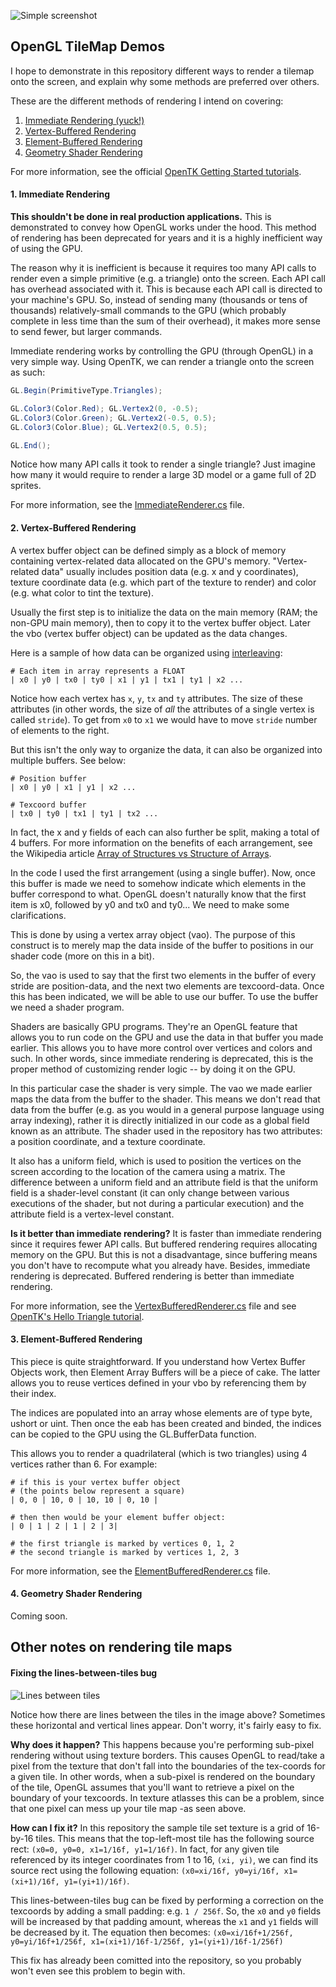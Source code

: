 ﻿![Simple screenshot](Screenshots/Simple.png?raw=true)

## OpenGL TileMap Demos

I hope to demonstrate in this repository different ways to render a tilemap onto the screen,
and explain why some methods are preferred over others.

These are the different methods of rendering I intend on covering:
1. [Immediate Rendering (yuck!)](#1-immediate-rendering)
2. [Vertex-Buffered Rendering](#2-vertex-buffered-rendering)
3. [Element-Buffered Rendering](#3-element-buffered-rendering)
4. [Geometry Shader Rendering](#4-geometry-shader-rendering)

For more information, see the official [OpenTK Getting Started tutorials](https://opentk.net/learn).

#### 1. Immediate Rendering
**This shouldn't be done in real production applications.** This is demonstrated to convey how OpenGL works under the hood. This method of rendering has been deprecated for years and it is a highly inefficient way of using the GPU.

The reason why it is inefficient is because it requires too many API calls to render even a simple primitive (e.g. a triangle) onto the screen. Each API call has overhead associated with it. This is because each API call is directed to your machine's GPU. So, instead of sending many (thousands or tens of thousands) relatively-small commands to the GPU (which probably complete in less time than the sum of their overhead), it makes more sense to send fewer, but larger commands.

Immediate rendering works by controlling the GPU (through OpenGL) in a very simple way. Using OpenTK, we can render a triangle onto the screen as such:
```C#
GL.Begin(PrimitiveType.Triangles);

GL.Color3(Color.Red); GL.Vertex2(0, -0.5);
GL.Color3(Color.Green); GL.Vertex2(-0.5, 0.5);
GL.Color3(Color.Blue); GL.Vertex2(0.5, 0.5);

GL.End();
```

Notice how many API calls it took to render a single triangle? Just imagine how many it would require to render a large 3D model or a game full of 2D sprites.

For more information, see the [ImmediateRenderer.cs](Renderers/ImmediateRenderer.cs) file.

#### 2. Vertex-Buffered Rendering
A vertex buffer object can be defined simply as a block of memory containing vertex-related data allocated on the GPU's memory. "Vertex-related data" usually includes position data (e.g. x and y coordinates), texture coordinate data (e.g. which part of the texture to render) and color (e.g. what color to tint the texture).

Usually the first step is to initialize the data on the main memory (RAM; the non-GPU main memory), then to copy it to the vertex buffer object. Later the vbo (vertex buffer object) can be updated as the data changes.

Here is a sample of how data can be organized using [interleaving](https://en.wikipedia.org/wiki/Interleaving_(data)):

```
# Each item in array represents a FLOAT
| x0 | y0 | tx0 | ty0 | x1 | y1 | tx1 | ty1 | x2 ...
```

Notice how each vertex has `x`, `y`, `tx` and `ty` attributes. The size of these attributes (in other words, the size of *all* the attributes of a single vertex is called `stride`). To get from `x0` to `x1` we would have to move `stride` number of elements to the right.

But this isn't the only way to organize the data, it can also be organized into multiple buffers. See below:

```
# Position buffer
| x0 | y0 | x1 | y1 | x2 ...

# Texcoord buffer
| tx0 | ty0 | tx1 | ty1 | tx2 ...
```

In fact, the x and y fields of each can also further be split, making a total of 4 buffers. For more information on the benefits of each arrangement, see the Wikipedia article [Array of Structures vs Structure of Arrays](https://en.wikipedia.org/wiki/AoS_and_SoA).

In the code I used the first arrangement (using a single buffer). Now, once this buffer is made we need to somehow indicate which elements in the buffer correspond to what. OpenGL doesn't naturally know that the first item is x0, followed by y0 and tx0 and ty0... We need to make some clarifications.

This is done by using a vertex array object (vao). The purpose of this construct is to merely map the data inside of the buffer to positions in our shader code (more on this in a bit).

So, the vao is used to say that the first two elements in the buffer of every stride are position-data, and the next two elements are texcoord-data. Once this has been indicated, we will be able to use our buffer. To use the buffer we need a shader program.

Shaders are basically GPU programs. They're an OpenGL feature that allows you to run code on the GPU and use the data in that buffer you made earlier. This allows you to have more control over vertices and colors and such. In other words, since immediate rendering is deprecated, this is the proper method of customizing render logic -- by doing it on the GPU.

In this particular case the shader is very simple. The vao we made earlier maps the data from the buffer to the shader. This means we don't read that data from the buffer (e.g. as you would in a general purpose language using array indexing), rather it is directly initialized in our code as a global field known as an attribute. The shader used in the repository has two attributes: a position coordinate, and a texture coordinate.

It also has a uniform field, which is used to position the vertices on the screen according to the location of the camera using a matrix. The difference between a uniform field and an attribute field is that the uniform field is a shader-level constant (it can only change between various executions of the shader, but not during a particular execution) and the attribute field is a vertex-level constant.

**Is it better than immediate rendering?** It is faster than immediate rendering since it requires fewer API calls. But buffered rendering requires allocating memory on the GPU. But this is not a disadvantage, since buffering means you don't have to recompute what you already have. Besides, immediate rendering is deprecated. Buffered rendering is better than immediate rendering.

For more information, see the [VertexBufferedRenderer.cs](Renderers/VertexBufferedRenderer.cs) file and see [OpenTK's Hello Triangle tutorial](https://opentk.net/learn/chapter1/2-hello-triangle.html).

#### 3. Element-Buffered Rendering
This piece is quite straightforward. If you understand how Vertex Buffer Objects work, then Element Array Buffers will be a piece of cake. The latter allows you to reuse vertices defined in your vbo by referencing them by their index.

The indices are populated into an array whose elements are of type byte, ushort or uint. Then once the eab has been created and binded, the indices can be copied to the GPU using the GL.BufferData function.

This allows you to render a quadrilateral (which is two triangles) using 4 vertices rather than 6. For example:

```
# if this is your vertex buffer object
# (the points below represent a square)
| 0, 0 | 10, 0 | 10, 10 | 0, 10 |

# then then would be your element buffer object:
| 0 | 1 | 2 | 1 | 2 | 3|

# the first triangle is marked by vertices 0, 1, 2
# the second triangle is marked by vertices 1, 2, 3
```

For more information, see the [ElementBufferedRenderer.cs](Renderers/ElementBufferedRenderer.cs) file.

#### 4. Geometry Shader Rendering
Coming soon.

## Other notes on rendering tile maps

#### Fixing the lines-between-tiles bug
![Lines between tiles](Screenshots/LinesBetweenTiles.png?raw=true)

Notice how there are lines between the tiles in the image above? Sometimes these horizontal and vertical lines appear. Don't worry, it's fairly easy to fix.

**Why does it happen?** This happens because you're performing sub-pixel rendering without using texture borders. This causes OpenGL to read/take a pixel from the texture that don't fall into the boundaries of the tex-coords for a given tile. In other words, when a sub-pixel is rendered on the boundary of the tile, OpenGL assumes that you'll want to retrieve a pixel on the boundary of your texcoords. In texture atlasses this can be a problem, since that one pixel can mess up your tile map -as seen above.

**How can I fix it?** In this repository the sample tile set texture is a grid of 16-by-16 tiles. This means that the top-left-most tile has the following source rect: `(x0=0, y0=0, x1=1/16f, y1=1/16f)`. In fact, for any given tile referenced by its integer coordinates from 1 to 16, `(xi, yi)`, we can find its source rect using the following equation: `(x0=xi/16f, y0=yi/16f, x1=(xi+1)/16f, y1=(yi+1)/16f)`.

This lines-between-tiles bug can be fixed by performing a correction on the texcoords by adding a small padding: e.g. `1 / 256f`. So, the `x0` and `y0` fields will be increased by that padding amount, whereas the `x1` and `y1` fields will be decreased by it. The equation then becomes: `(x0=xi/16f+1/256f, y0=yi/16f+1/256f, x1=(xi+1)/16f-1/256f, y1=(yi+1)/16f-1/256f)`

This fix has already been comitted into the repository, so you probably won't even see this problem to begin with.